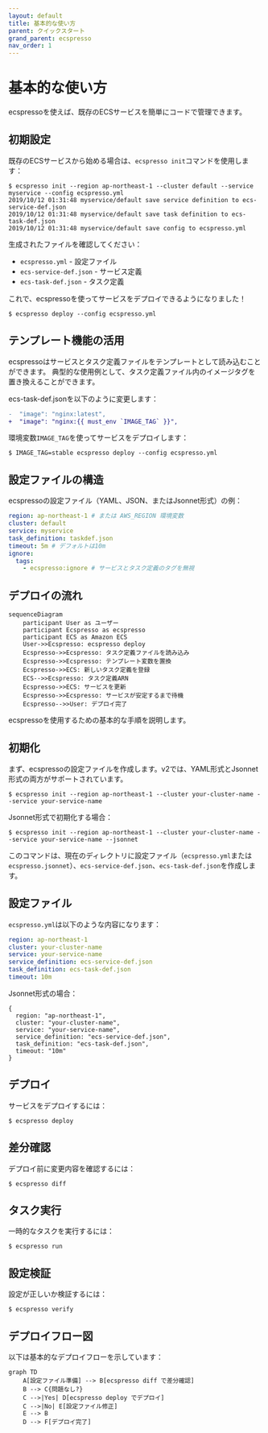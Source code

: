 ```yaml
---
layout: default
title: 基本的な使い方
parent: クイックスタート
grand_parent: ecspresso
nav_order: 1
---
```


# 基本的な使い方

ecspressoを使えば、既存のECSサービスを簡単にコードで管理できます。

## 初期設定

既存のECSサービスから始める場合は、`ecspresso init`コマンドを使用します：

```console
$ ecspresso init --region ap-northeast-1 --cluster default --service myservice --config ecspresso.yml
2019/10/12 01:31:48 myservice/default save service definition to ecs-service-def.json
2019/10/12 01:31:48 myservice/default save task definition to ecs-task-def.json
2019/10/12 01:31:48 myservice/default save config to ecspresso.yml
```

生成されたファイルを確認してください：
- `ecspresso.yml` - 設定ファイル
- `ecs-service-def.json` - サービス定義
- `ecs-task-def.json` - タスク定義

これで、ecspressoを使ってサービスをデプロイできるようになりました！

```console
$ ecspresso deploy --config ecspresso.yml
```

## テンプレート機能の活用

ecspressoはサービスとタスク定義ファイルをテンプレートとして読み込むことができます。
典型的な使用例として、タスク定義ファイル内のイメージタグを置き換えることができます。

ecs-task-def.jsonを以下のように変更します：

```diff
-  "image": "nginx:latest",
+  "image": "nginx:{{ must_env `IMAGE_TAG` }}",
```

環境変数`IMAGE_TAG`を使ってサービスをデプロイします：

```console
$ IMAGE_TAG=stable ecspresso deploy --config ecspresso.yml
```

## 設定ファイルの構造

ecspressoの設定ファイル（YAML、JSON、またはJsonnet形式）の例：

```yaml
region: ap-northeast-1 # または AWS_REGION 環境変数
cluster: default
service: myservice
task_definition: taskdef.json
timeout: 5m # デフォルトは10m
ignore:
  tags:
    - ecspresso:ignore # サービスとタスク定義のタグを無視
```

## デプロイの流れ

```mermaid
sequenceDiagram
    participant User as ユーザー
    participant Ecspresso as ecspresso
    participant ECS as Amazon ECS
    User->>Ecspresso: ecspresso deploy
    Ecspresso->>Ecspresso: タスク定義ファイルを読み込み
    Ecspresso->>Ecspresso: テンプレート変数を置換
    Ecspresso->>ECS: 新しいタスク定義を登録
    ECS-->>Ecspresso: タスク定義ARN
    Ecspresso->>ECS: サービスを更新
    Ecspresso->>Ecspresso: サービスが安定するまで待機
    Ecspresso-->>User: デプロイ完了
```

ecspressoを使用するための基本的な手順を説明します。

## 初期化

まず、ecspressoの設定ファイルを作成します。v2では、YAML形式とJsonnet形式の両方がサポートされています。

```console
$ ecspresso init --region ap-northeast-1 --cluster your-cluster-name --service your-service-name
```

Jsonnet形式で初期化する場合：

```console
$ ecspresso init --region ap-northeast-1 --cluster your-cluster-name --service your-service-name --jsonnet
```

このコマンドは、現在のディレクトリに設定ファイル（`ecspresso.yml`または`ecspresso.jsonnet`）、`ecs-service-def.json`、`ecs-task-def.json`を作成します。

## 設定ファイル

`ecspresso.yml`は以下のような内容になります：

```yaml
region: ap-northeast-1
cluster: your-cluster-name
service: your-service-name
service_definition: ecs-service-def.json
task_definition: ecs-task-def.json
timeout: 10m
```

Jsonnet形式の場合：

```jsonnet
{
  region: "ap-northeast-1",
  cluster: "your-cluster-name",
  service: "your-service-name",
  service_definition: "ecs-service-def.json",
  task_definition: "ecs-task-def.json",
  timeout: "10m"
}
```

## デプロイ

サービスをデプロイするには：

```console
$ ecspresso deploy
```

## 差分確認

デプロイ前に変更内容を確認するには：

```console
$ ecspresso diff
```

## タスク実行

一時的なタスクを実行するには：

```console
$ ecspresso run
```

## 設定検証

設定が正しいか検証するには：

```console
$ ecspresso verify
```

## デプロイフロー図

以下は基本的なデプロイフローを示しています：

```mermaid
graph TD
    A[設定ファイル準備] --> B[ecspresso diff で差分確認]
    B --> C{問題なし?}
    C -->|Yes| D[ecspresso deploy でデプロイ]
    C -->|No| E[設定ファイル修正]
    E --> B
    D --> F[デプロイ完了]
```
